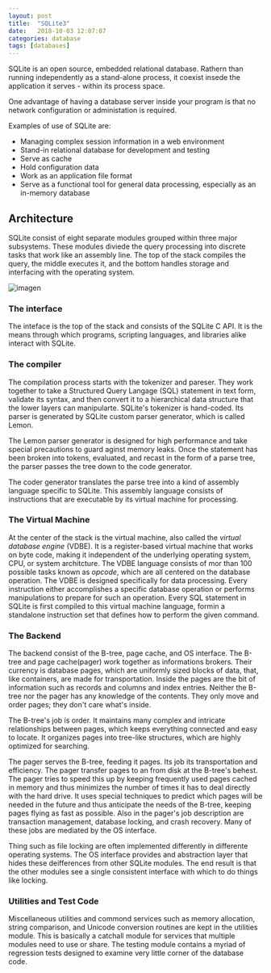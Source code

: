 ```yaml
---
layout: post
title:  "SQLite3"
date:   2018-10-03 12:07:07
categories: database
tags: [databases]
---
```


SQLite is an open source, embedded relational database. Rathern than running independently as a stand-alone process, it coexist insede the application it serves - within its process space.

One advantage of having a database server inside your program is that no network configuration or administation is required.

Examples of use of SQLite are:
* Managing complex session information in a web environment
* Stand-in relational database for development and testing
* Serve as cache
* Hold configuration data
* Work as an application file format
* Serve as a functional tool for general data processing, especially as an in-memory database

## Architecture

SQLite consist of eight separate modules grouped within three major subsystems. These modules diviede the query processing into discrete tasks that work like an assembly line. The top of the stack compiles the query, the middle executes it, and the bottom handles storage and interfacing with the operating system.

<img alt="imagen" src="/images/SqliteArchitecture.png" />

### The interface

The inteface is the top of the stack and consists of the SQLite C API. It is the means through which programs, scripting languages, and libraries alike interact with SQLite. 

### The compiler

The compilation process starts with the tokenizer and pareser. They work together to take a Structured Query Langage (SQL) statement in text form, validate its syntax, and then convert it to a hierarchical data structure that the lower layers can manipularte. SQLite's tokenizer is hand-coded. Its parser is generated by SQLite custom parser generator, which is called Lemon.

The Lemon parser generator is designed for high performance and take special precautions to guard aginst memory leaks. Once the statement has been broken into tokens, evaluated, and recast in the form of a parse tree, the parser passes the tree down to the code generator.

The coder generator translates the parse tree into a kind of assembly language specific to SQLite. This assembly language consists of instructions that are executable by its virtual machine for processing.

### The Virtual Machine

At the center of the stack is the virtual machine, also called the _virtual database engine_ (VDBE). It is a register-based virtual machine that works on byte code, making it independent of the underlying operating system, CPU, or system architcture.  The VDBE language consists of mor than 100 possible tasks known as _opcode_, which are all centered on the database operation. The VDBE is designed specifically for data processing. Every instruction either accomplishes a specific database operation or performs manipulations to prepare for such an operation.  Every SQL statement in SQLite is first compiled to this virtual machine language, formin a standalone instruction set that defines how to perform the given command.

### The Backend

The backend consist of the B-tree, page cache, and OS interface. The B-tree and page cache(pager) work together as informations brokers. Their currency is database pages, which are uniformly sized blocks of data, that, like containers, are made for transportation.  Inside the pages are the bit of information such as records and columns and index entries. Neither the B-tree nor the pager has any knowledge of the contents. They only move and order pages; they don't care what's inside.

The B-tree's job is order. It maintains many complex and intricate relationships between pages, which keeps everything connected and easy to locate. It organizes pages into tree-like structures, which are highly optimized for searching.

The pager serves the B-tree, feeding it pages. Its job its transportation and efficiency. The pager transfer pages to an from disk at the B-tree's behest. The pager tries to speed this up by keeping frequently used pages cached in memory and thus minimizes the number of times it has to deal directly with the hard drive. It uses special techniques to predict which pages will be needed in the future and thus anticipate the needs of the B-tree, keeping pages flying as fast as possible. Also in the pager's job description are transaction management, database locking, and crash recovery. Many of these jobs are mediated by the OS interface.

Thing such as file locking are often implemented differently in differente operating systems. The OS interface provides and abstraction layer that hides these deifferences from other SQLite modules. The end result is that the other modules see a single consistent interface with which to do things like locking.

### Utilities and Test Code

Miscellaneous utilities and commond services such as memory allocation, string comparison, and Unicode conversion routines are kept in the utilities module. This is basically a catchall module for services that multiple modules need to use or share. The testing module contains a myriad of regression tests designed to examine very little corner of the database code.